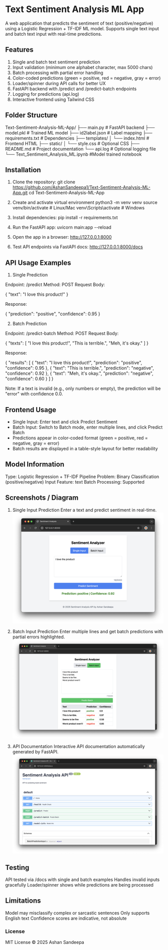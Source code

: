 # Text Sentiment Analysis ML App

A web application that predicts the sentiment of text (positive/negative) using a Logistic Regression + TF-IDF ML model. Supports single text input and batch text input with real-time predictions.

## Features

1. Single and batch text sentiment prediction
2. Input validation (minimum one alphabet character, max 5000 chars)
3. Batch processing with partial error handling
4. Color-coded predictions (green = positive, red = negative, gray = error)
5. Loader/spinner during API calls for better UX
6. FastAPI backend with /predict and /predict-batch endpoints
7. Logging for predictions (api.log)
8. Interactive frontend using Tailwind CSS

## Folder Structure

Text-Sentiment-Analysis-ML-App/
├── main.py                  # FastAPI backend
├── model.pkl                # Trained ML model
├── id2label.json            # Label mapping
├── requirements.txt         # Dependencies
├── templates/
│   └── index.html           # Frontend HTML
├── static/
│   └── style.css            # Optional CSS
├── README.md                # Project documentation
└── api.log                  # Optional logging file
└── Text_Sentiment_Analysis_ML.ipynb   #Model trained notebook


## Installation

1. Clone the repository:
    git clone https://github.com/AshanSandeepa1/Text-Sentiment-Analysis-ML-App.git
    cd Text-Sentiment-Analysis-ML-App

2. Create and activate virtual environment
    python3 -m venv venv
    source venv/bin/activate      # Linux/Mac
    venv\Scripts\activate         # Windows

3. Install dependencies:
    pip install -r requirements.txt

4. Run the FastAPI app:
    uvicorn main:app --reload

5. Open the app in a browser:
    http://127.0.0.1:8000

6. Test API endpoints via FastAPI docs:
    http://127.0.0.1:8000/docs


## API Usage Examples

1. Single Prediction

Endpoint: /predict
Method: POST
Request Body:

{
  "text": "I love this product!"
}


Response:

{
  "prediction": "positive",
  "confidence": 0.95
}

2. Batch Prediction

Endpoint: /predict-batch
Method: POST
Request Body:

{
  "texts": [
    "I love this product!",
    "This is terrible.",
    "Meh, it's okay."
  ]
}


Response:

{
  "results": [
    {
      "text": "I love this product!",
      "prediction": "positive",
      "confidence": 0.95
    },
    {
      "text": "This is terrible.",
      "prediction": "negative",
      "confidence": 0.92
    },
    {
      "text": "Meh, it's okay.",
      "prediction": "negative",
      "confidence": 0.60
    }
  ]
}


Note: If a text is invalid (e.g., only numbers or empty), the prediction will be "error" with confidence 0.0.

## Frontend Usage

- Single Input: Enter text and click Predict Sentiment
- Batch Input: Switch to Batch mode, enter multiple lines, and click Predict Batch
- Predictions appear in color-coded format (green = positive, red = negative, gray = error)
- Batch results are displayed in a table-style layout for better readability

## Model Information

Type: Logistic Regression + TF-IDF Pipeline
Problem: Binary Classification (positive/negative)
Input Feature: text
Batch Processing: Supported

## Screenshots / Diagram
1. Single Input Prediction
Enter a text and predict sentiment in real-time.
![Single Input Prediction](./images/single-input-prediction.png)

2. Batch Input Prediction
Enter multiple lines and get batch predictions with partial errors highlighted.
![Batch Input Prediction](./images/batch-input-prediction.png)

3. API Documentation
Interactive API documentation automatically generated by FastAPI.
![api docs](./images/api-documentation.png)


## Testing

API tested via /docs with single and batch examples
Handles invalid inputs gracefully
Loader/spinner shows while predictions are being processed

## Limitations

Model may misclassify complex or sarcastic sentences
Only supports English text
Confidence scores are indicative, not absolute

### License
MIT License © 2025 Ashan Sandeepa
